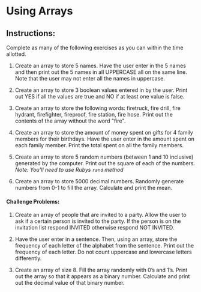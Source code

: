 # Using Arrays

## Instructions:
Complete as many of the following exercises as you can within the time allotted.

1. Create an array to store 5 names.  Have the user enter in the 5 names and then print out the 5 names in all UPPERCASE all on the same line. Note that the user may not enter all the names in uppercase.

2. Create an array to store 3 boolean values entered in by the user.  Print out YES if all the values are true and NO if at least one value is false.

3. Create an array to store the following words: firetruck, fire drill, fire hydrant, firefighter, fireproof, fire station, fire hose. Print out the contents of the array without the word "fire".

4. Create an array to store the amount of money spent on gifts for 4 family members for their birthdays.  Have the user enter in the amount spent on each family member.  Print the total spent on all the family members.

5. Create an array to store 5 random numbers (between 1 and 10 inclusive) generated by the computer.  Print out the square of each of the numbers.  
_Note: You'll need to use Rubys `rand` method_

6. Create an array to store 5000 decimal numbers. Randomly generate numbers from 0-1 to fill the array. Calculate and print the mean.

#### Challenge Problems:

1. Create an array of people that are invited to a party. Allow the user to ask if a certain person is invited to the party.  If the person is on the invitation list respond INVITED otherwise respond NOT INVITED.

2. Have the user enter in a sentence.  Then, using an array, store the frequency of each letter of the alphabet from the sentence.  Print out the frequency of each letter. Do not count uppercase and lowercase letters differently.

3. Create an array of size 8.  Fill the array randomly with 0’s and 1’s.  Print out the array so that it appears as a binary number.  Calculate and print out the decimal value of that binary number.

